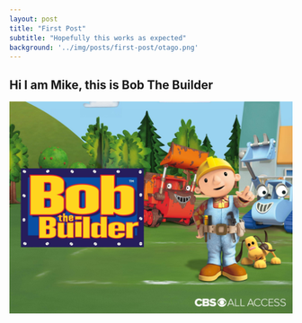 ```yaml
---
layout: post
title: "First Post"
subtitle: "Hopefully this works as expected"
background: '../img/posts/first-post/otago.png'
---
```


## Hi I am Mike, this is Bob The Builder

![bob](../img/posts/first-post/bobTheBuilder.jpg)
